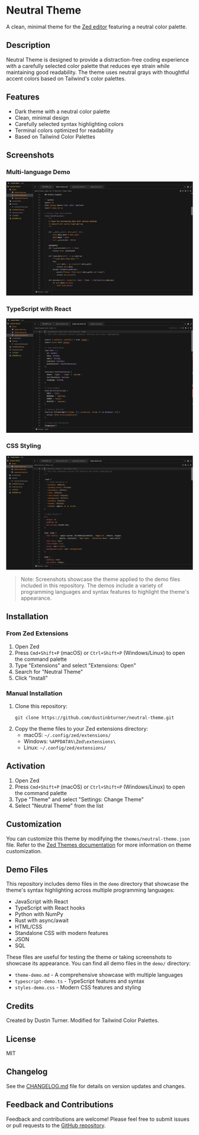 # Neutral Theme

A clean, minimal theme for the [Zed editor](https://zed.dev/) featuring a neutral color palette.

## Description

Neutral Theme is designed to provide a distraction-free coding experience with a carefully selected color palette that reduces eye strain while maintaining good readability. The theme uses neutral grays with thoughtful accent colors based on Tailwind's color palettes.

## Features

- Dark theme with a neutral color palette
- Clean, minimal design
- Carefully selected syntax highlighting colors
- Terminal colors optimized for readability
- Based on Tailwind Color Palettes

## Screenshots

### Multi-language Demo
![Multi-language Theme Demo](screenshots/theme-demo.png)

### TypeScript with React
![TypeScript Demo](screenshots/typescript-demo.png)

### CSS Styling
![CSS Styling Demo](screenshots/styles-demo.png)

> Note: Screenshots showcase the theme applied to the demo files included in this repository. The demos include a variety of programming languages and syntax features to highlight the theme's appearance.

## Installation

### From Zed Extensions

1. Open Zed
2. Press `Cmd+Shift+P` (macOS) or `Ctrl+Shift+P` (Windows/Linux) to open the command palette
3. Type "Extensions" and select "Extensions: Open"
3. Search for "Neutral Theme"
5. Click "Install"

### Manual Installation

1. Clone this repository:
   ```
   git clone https://github.com/dustinbturner/neutral-theme.git
   ```
2. Copy the theme files to your Zed extensions directory:
   - macOS: `~/.config/zed/extensions/`
   - Windows: `%APPDATA%\Zed\extensions\`
   - Linux: `~/.config/zed/extensions/`

## Activation

1. Open Zed
2. Press `Cmd+Shift+P` (macOS) or `Ctrl+Shift+P` (Windows/Linux) to open the command palette
3. Type "Theme" and select "Settings: Change Theme"
4. Select "Neutral Theme" from the list

## Customization

You can customize this theme by modifying the `themes/neutral-theme.json` file. Refer to the [Zed Themes documentation](https://zed.dev/docs/themes) for more information on theme customization.

## Demo Files

This repository includes demo files in the `demo` directory that showcase the theme's syntax highlighting across multiple programming languages:

- JavaScript with React
- TypeScript with React hooks
- Python with NumPy
- Rust with async/await
- HTML/CSS
- Standalone CSS with modern features
- JSON
- SQL

These files are useful for testing the theme or taking screenshots to showcase its appearance. You can find all demo files in the `demo/` directory:

- `theme-demo.md` - A comprehensive showcase with multiple languages
- `typescript-demo.ts` - TypeScript features and syntax
- `styles-demo.css` - Modern CSS features and styling

## Credits

Created by Dustin Turner. Modified for Tailwind Color Palettes.

## License

MIT

## Changelog

See the [CHANGELOG.md](CHANGELOG.md) file for details on version updates and changes.

## Feedback and Contributions

Feedback and contributions are welcome! Please feel free to submit issues or pull requests to the [GitHub repository](https://github.com/dustinbturner/neutral-theme).